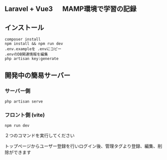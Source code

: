 ## Laravel + Vue3 　 MAMP環境で学習の記録

## インストール
```
composer install
npm install && npm run dev
.env.exampleを .envにコピー
.envのDB関連情報を編集
php artisan key:generate
```

## 開発中の簡易サーバー
### サーバー側
```
php artisan serve
```

### フロント側 (vite)
```
npm run dev
```
２つのコマンドを実行してください

トップページからユーザー登録を行いログイン後、管理タグより登録、編集、削除ができます
